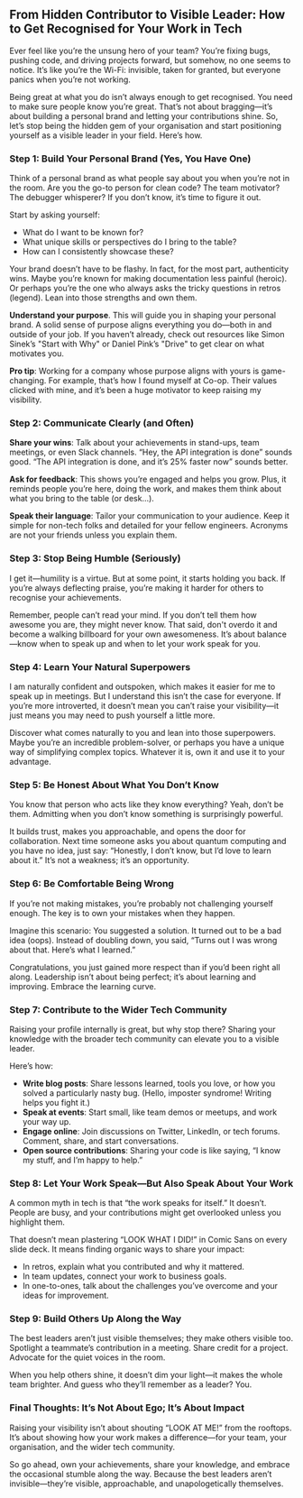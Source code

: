 ## From Hidden Contributor to Visible Leader: How to Get Recognised for Your Work in Tech
Ever feel like you’re the unsung hero of your team? You’re fixing bugs, pushing code, and driving projects forward, but somehow, no one seems to notice. It’s like you’re the Wi-Fi: invisible, taken for granted, but everyone panics when you’re not working.

Being great at what you do isn’t always enough to get recognised. You need to make sure people know you’re great. That’s not about bragging—it’s about building a personal brand and letting your contributions shine. So, let’s stop being the hidden gem of your organisation and start positioning yourself as a visible leader in your field. Here’s how.
### Step 1: Build Your Personal Brand (Yes, You Have One)
Think of a personal brand as what people say about you when you’re not in the room. Are you the go-to person for clean code? The team motivator? The debugger whisperer? If you don’t know, it’s time to figure it out.

Start by asking yourself:
* What do I want to be known for?
* What unique skills or perspectives do I bring to the table?
* How can I consistently showcase these?

Your brand doesn’t have to be flashy. In fact, for the most part, authenticity wins. Maybe you’re known for making documentation less painful (heroic). Or perhaps you’re the one who always asks the tricky questions in retros (legend). Lean into those strengths and own them.

**Understand your purpose**. This will guide you in shaping your personal brand. A solid sense of purpose aligns everything you do—both in and outside of your job. If you haven’t already, check out resources like Simon Sinek’s "Start with Why" or Daniel Pink’s "Drive" to get clear on what motivates you.

**Pro tip**: Working for a company whose purpose aligns with yours is game-changing. For example, that’s how I found myself at Co-op. Their values clicked with mine, and it’s been a huge motivator to keep raising my visibility.
### Step 2: Communicate Clearly (and Often)
**Share your wins**: Talk about your achievements in stand-ups, team meetings, or even Slack channels. “Hey, the API integration is done” sounds good. “The API integration is done, and it’s 25% faster now” sounds better.

**Ask for feedback**: This shows you’re engaged and helps you grow. Plus, it reminds people you’re here, doing the work, and makes them think about what you bring to the table (or desk...).

**Speak their language**: Tailor your communication to your audience. Keep it simple for non-tech folks and detailed for your fellow engineers. Acronyms are not your friends unless you explain them.
### Step 3: Stop Being Humble (Seriously)
I get it—humility is a virtue. But at some point, it starts holding you back. If you’re always deflecting praise, you’re making it harder for others to recognise your achievements. 

Remember, people can’t read your mind. If you don’t tell them how awesome you are, they might never know. That said, don't overdo it and become a walking billboard for your own awesomeness. It’s about balance—know when to speak up and when to let your work speak for you.
### Step 4: Learn Your Natural Superpowers
I am naturally confident and outspoken, which makes it easier for me to speak up in meetings. But I understand this isn’t the case for everyone. If you’re more introverted, it doesn’t mean you can’t raise your visibility—it just means you may need to push yourself a little more.

Discover what comes naturally to you and lean into those superpowers. Maybe you’re an incredible problem-solver, or perhaps you have a unique way of simplifying complex topics. Whatever it is, own it and use it to your advantage.
### Step 5: Be Honest About What You Don’t Know
You know that person who acts like they know everything? Yeah, don’t be them. Admitting when you don’t know something is surprisingly powerful.

It builds trust, makes you approachable, and opens the door for collaboration. Next time someone asks you about quantum computing and you have no idea, just say: “Honestly, I don’t know, but I’d love to learn about it.” It’s not a weakness; it’s an opportunity.
### Step 6: Be Comfortable Being Wrong
If you’re not making mistakes, you’re probably not challenging yourself enough. The key is to own your mistakes when they happen.

Imagine this scenario: You suggested a solution. It turned out to be a bad idea (oops). Instead of doubling down, you said, “Turns out I was wrong about that. Here’s what I learned.”

Congratulations, you just gained more respect than if you’d been right all along. Leadership isn’t about being perfect; it’s about learning and improving. Embrace the learning curve.
### Step 7: Contribute to the Wider Tech Community
Raising your profile internally is great, but why stop there? Sharing your knowledge with the broader tech community can elevate you to a visible leader.

Here’s how:
* **Write blog posts**: Share lessons learned, tools you love, or how you solved a particularly nasty bug. (Hello, imposter syndrome! Writing helps you fight it.)
* **Speak at events**: Start small, like team demos or meetups, and work your way up.
* **Engage online**: Join discussions on Twitter, LinkedIn, or tech forums. Comment, share, and start conversations.
* **Open source contributions**: Sharing your code is like saying, “I know my stuff, and I’m happy to help.”

### Step 8: Let Your Work Speak—But Also Speak About Your Work
A common myth in tech is that “the work speaks for itself.” It doesn’t. People are busy, and your contributions might get overlooked unless you highlight them.

That doesn’t mean plastering “LOOK WHAT I DID!” in Comic Sans on every slide deck. It means finding organic ways to share your impact:
* In retros, explain what you contributed and why it mattered.
* In team updates, connect your work to business goals.
* In one-to-ones, talk about the challenges you’ve overcome and your ideas for improvement.
### Step 9: Build Others Up Along the Way
The best leaders aren’t just visible themselves; they make others visible too. Spotlight a teammate’s contribution in a meeting. Share credit for a project. Advocate for the quiet voices in the room.

When you help others shine, it doesn’t dim your light—it makes the whole team brighter. And guess who they’ll remember as a leader? You.
### Final Thoughts: It’s Not About Ego; It’s About Impact
Raising your visibility isn’t about shouting “LOOK AT ME!” from the rooftops. It’s about showing how your work makes a difference—for your team, your organisation, and the wider tech community.

So go ahead, own your achievements, share your knowledge, and embrace the occasional stumble along the way. Because the best leaders aren’t invisible—they’re visible, approachable, and unapologetically themselves.

